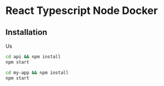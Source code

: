
# React Typescript Node Docker


## Installation

Us

```bash
cd api && npm install
npm start

cd my-app && npm install
npm start

```

